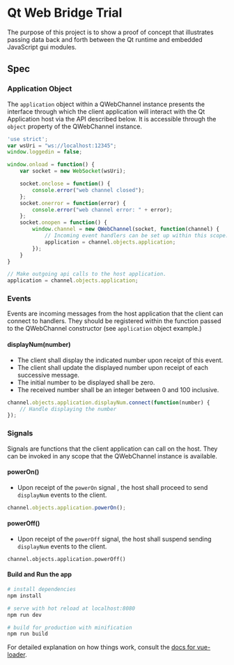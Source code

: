 # Qt Web Bridge Trial

The purpose of this project is to show a proof of concept that illustrates
passing data back and forth between the Qt runtime and embedded JavaScript
gui modules.

## Spec

### Application Object

The `application` object within a QWebChannel instance presents the interface 
through which the client application will interact with the Qt Application host
via the API described below. It is accessible through the `object` property
of the QWebChannel instance.

```javascript
'use strict';
var wsUri = "ws://localhost:12345";
window.loggedin = false;

window.onload = function() {
    var socket = new WebSocket(wsUri);

    socket.onclose = function() {
        console.error("web channel closed");
    };
    socket.onerror = function(error) {
        console.error("web channel error: " + error);
    };
    socket.onopen = function() {
        window.channel = new QWebChannel(socket, function(channel) {
        	// Incoming event handlers can be set up within this scope.
        	application = channel.objects.application;
        });
    }
}

// Make outgoing api calls to the host application.
application = channel.objects.application;
```

### Events

Events are incoming messages from the host application that the client can
connect to handlers. They should be registered within the function passed to
the QWebChannel constructor (see `application` object example.)

#### displayNum(number)

* The client shall display the indicated number upon receipt of this event.
* The client shall update the displayed number upon receipt of each successive 
	message.
* The initial number to be displayed shall be zero.
* The received number shall be an integer between 0 and 100 inclusive.

```javascript
channel.objects.application.displayNum.connect(function(number) {
	// Handle displaying the number	
});
```

### Signals

Signals are functions that the client application can call on the host. They can
be invoked in any scope that the QWebChannel instance is available.

#### powerOn()

* Upon receipt of the `powerOn` signal , the host shall proceed	to send 
`displayNum` events to the client.

```javascript
channel.objects.application.powerOn();
```

#### powerOff()


* Upon receipt of the `powerOff` signal, the host shall suspend	sending 
`displayNum` events to the client.

```
channel.objects.application.powerOff()
```

#### Build and Run the app

``` bash
# install dependencies
npm install

# serve with hot reload at localhost:8080
npm run dev

# build for production with minification
npm run build
```

For detailed explanation on how things work, consult the [docs for vue-loader](http://vuejs.github.io/vue-loader).
